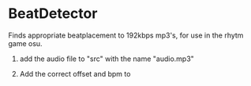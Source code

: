 # BeatDetector

Finds appropriate beatplacement to 192kbps mp3's, for use in the rhytm game osu.

1. add the audio file to "src" with the name "audio.mp3"

2. Add the correct offset and bpm to 
